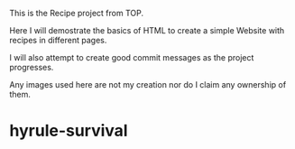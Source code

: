 This is the Recipe project from TOP.

Here I will demostrate the basics of HTML to create a simple Website with recipes in different pages.

I will also attempt to create good commit messages as the project progresses.

Any images used here are not my creation nor do I claim any ownership of them.

# hyrule-survival
